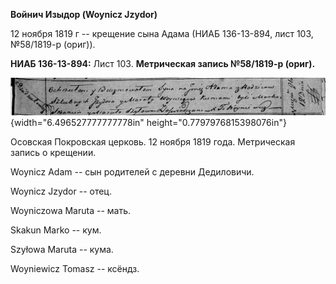 **Войнич Изыдор (Woynicz Jzydor)**

12 ноября 1819 г -- крещение сына Адама (НИАБ 136-13-894, лист 103,
№58/1819-р (ориг)).

**НИАБ 136-13-894:** Лист 103. **Метрическая запись №58/1819-р (ориг).**

![](./media/75dffbb5212ab2f03aac1d9da8a9f8802a6c70d3.png){width="6.496527777777778in"
height="0.7797976815398076in"}

Осовская Покровская церковь. 12 ноября 1819 года. Метрическая запись о
крещении.

Woynicz Adam -- сын родителей с деревни Дедиловичи.

Woynicz Jzydor -- отец.

Woyniczowa Maruta -- мать.

Skakun Marko -- кум.

Szyłowa Maruta -- кума.

Woyniewicz Tomasz -- ксёндз.
